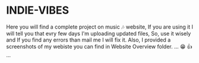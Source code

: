 # INDIE-VIBES
Here you will find a complete project on music 🎶 website,
If you are using it I will tell you that evry few days I'm uploading updated files,
So, use it wisely and If you find any errors than mail me I will fix it.
Also, I provided a screenshots of my webiste you can find in Website Overview folder.
... 😁 👍 ...
